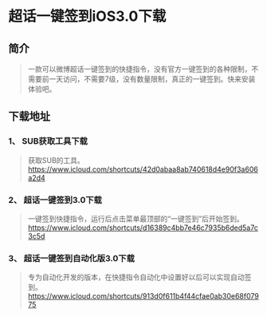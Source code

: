 # 超话一键签到iOS3.0下载

## 简介
> 一款可以微博超话一键签到的快捷指令，没有官方一键签到的各种限制，不需要前一天访问，不需要7级，没有数量限制，真正的一键签到。快来安装体验吧。

## 下载地址

### 1、 SUB获取工具下载
> 获取SUB的工具。  
> https://www.icloud.com/shortcuts/42d0abaa8ab740618d4e90f3a606a2d4


### 2、 超话一键签到3.0下载
> 一键签到快捷指令，运行后点击菜单最顶部的“一键签到”后开始签到。  
> https://www.icloud.com/shortcuts/d16389c4bb7e46c7935b6ded5a7c3c5d


### 3、 超话一键签到自动化版3.0下载
> 专为自动化开发的版本，在快捷指令自动化中设置好以后可以实现自动签到。  
> https://www.icloud.com/shortcuts/913d0f611b4f44cfae0ab30e68f07975
